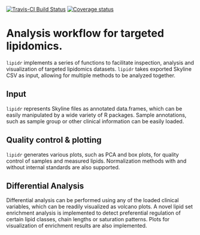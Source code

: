 [![Travis-CI Build Status](https://travis-ci.org/ahmohamed/lipidr.svg?branch=master)](https://travis-ci.org/ahmohamed/lipidr)
[![Coverage status](https://codecov.io/gh/ahmohamed/lipidr/branch/master/graph/badge.svg)](https://codecov.io/github/ahmohamed/lipidr?branch=master)

# Analysis workflow for targeted lipidomics.

`lipidr` implements a series of functions to facilitate inspection,
analysis and visualization of targeted lipidomics datasets. `lipidr`
takes exported Skyline CSV as input, allowing for multiple methods to
be analyzed together.

## Input
`lipidr` represents Skyline files as annotated data.frames, which can be easily manipulated by a wide variety of R packages. Sample annotations, such as sample group or other clinical information can be easily loaded.

## Quality control & plotting
`lipidr` generates various plots, such as PCA and box plots, for quality control of samples and measured lipids. Normalization methods with and without internal standards are also supported.

## Differential Analysis
Differential analysis can be performed using any of the loaded clinical variables, which can be readily visualized as volcano plots. A novel lipid set enrichment analysis is implemented to detect preferential regulation of certain lipid classes, chain lengths or saturation patterns. Plots for visualization of enrichment results are also implemented.
